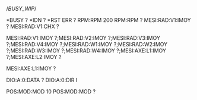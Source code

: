 /*BUSY_WIP*/

*BUSY ?
*IDN ?
*RST
ERR ?
RPM:RPM 200
RPM:RPM ?
MESI:RAD:V1:IMOY ?
MESI:RAD:V1:CHX ?

MESI:RAD:V1:IMOY ?;MESI:RAD:V2:IMOY ?;MESI:RAD:V3:IMOY ?;MESI:RAD:V4:IMOY ?;MESI:RAD:W1:IMOY ?;MESI:RAD:W2:IMOY ?;MESI:RAD:W3:IMOY ?;MESI:RAD:W4:IMOY ?;MESI:AXE:L1:IMOY ?;MESI:AXE:L2:IMOY ?

MESI:AXE:L1:IMOY ?

DIO:A:0:DATA ?
DIO:A:0:DIR I

POS:MOD:MOD 10
POS:MOD:MOD ?